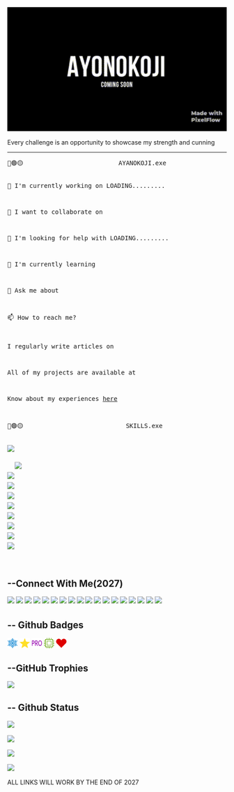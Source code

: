 

<img src="https://github.com/ayonokoji069/ayonokoji069/raw/main/1000000681%20(1).gif" alt="Animated GIF" width="1000">


Every challenge is an opportunity to showcase my strength and cunning
__________________________________________________________________________________________
<pre>🔴🟢🟡                          AYANOKOJI.exe                       —⠀❐ x

<p>🔭 I'm currently working on LOADING.........</p>
<p>👯 I want to collaborate on </p>
<p>🙏 I'm looking for help with LOADING.........</p>
<p>🌱 I'm currently learning </p>
<p>💬 Ask me about </p>
<p>📫 How to reach me? </p>
<p>I regularly write articles on <a href="LOADING........."></a></p>
<p>All of my projects are available at <a href="LOADING........."></a></p>
<p>Know about my experiences <a href="LOADING.........">here</a></p>
</pre>

<pre>🔴🟢🟡                            SKILLS.exe                        —⠀❐ x
<p>
<img src="https://img.shields.io/badge/java-%23ED8B00.svg?style=for-the-badge&logo=java&logoColor=white" style="margin-bottom: 4px;" height="30px">

  <img src="https://img.shields.io/badge/c-%2300599C.svg?style=for-the-badge&logo=c&logoColor=white" style="margin-bottom: 4px;" height="30px">
<img src="https://img.shields.io/badge/c++-%2300599C.svg?style=for-the-badge&logo=c%2B%2B&logoColor=white" style="margin-bottom: 4px;" height="30px">
<img src="https://img.shields.io/badge/c%23-%23239120.svg?style=for-the-badge&logo=c-sharp&logoColor=white" style="margin-bottom: 4px;" height="30px">
<img src="https://img.shields.io/badge/python-3670A0?style=for-the-badge&logo=python&logoColor=ffdd54" style="margin-bottom: 4px;" height="30px">
<img src="https://img.shields.io/badge/react_native-%2320232a.svg?style=for-the-badge&logo=react&logoColor=%2361DAFB" style="margin-bottom: 4px;" height="30px">
<img src="https://img.shields.io/badge/html5-%23E34F26.svg?style=for-the-badge&logo=html5&logoColor=white" style="margin-bottom: 4px;" height="30px">
<img src="https://img.shields.io/badge/css3-%231572B6.svg?style=for-the-badge&logo=css3&logoColor=white" style="margin-bottom: 4px;" height="30px">
<img src="https://img.shields.io/badge/react-%2320232a.svg?style=for-the-badge&logo=react&logoColor=%2361DAFB" style="margin-bottom: 4px;" height="30px">
<img src="https://img.shields.io/badge/Linux-FCC624?style=for-the-badge&logo=linux&logoColor=black" style="margin-bottom: 4px;" height="30px">
</p>
</pre>
## --Connect With Me(2027)
<p>
<a href=""><img src="https://img.shields.io/badge/linkedin-%230077B5.svg?style=for-the-badge&logo=linkedin&logoColor=white" style="margin-bottom: 4px;" height="30px" target="_blank"></a>
  <a href=""><img src="https://img.shields.io/badge/Twitter-%231DA1F2.svg?style=for-the-badge&logo=Twitter&logoColor=white" style="margin-bottom: 4px;" height="30px" target="_blank"></a>
<a href="https://github-profile-page-creator.netlify.app/"><img src="https://img.shields.io/badge/Discord-%237289DA.svg?style=for-the-badge&logo=discord&logoColor=white" style="margin-bottom: 4px;" height="30px" target="_blank"></a>
<a href="https://github-profile-page-creator.netlify.app/"><img src="https://img.shields.io/badge/-Stackoverflow-FE7A16?style=for-the-badge&logo=stack-overflow&logoColor=white" style="margin-bottom: 4px;" height="30px" target="_blank"></a>
<a href="https://github-profile-page-creator.netlify.app/"><img src="https://img.shields.io/badge/Facebook-%231877F2.svg?style=for-the-badge&logo=Facebook&logoColor=white" style="margin-bottom: 4px;" height="30px" target="_blank"></a>
<a href="https://github-profile-page-creator.netlify.app/"><img src="https://img.shields.io/badge/Instagram-%23E4405F.svg?style=for-the-badge&logo=Instagram&logoColor=white" style="margin-bottom: 4px;" height="30px" target="_blank"></a>
<a href="https://github-profile-page-creator.netlify.app/"><img src="https://img.shields.io/badge/YouTube-%23FF0000.svg?style=for-the-badge&logo=YouTube&logoColor=white" style="margin-bottom: 4px;" height="30px" target="_blank"></a>
<a href="https://github-profile-page-creator.netlify.app/"><img src="https://img.shields.io/badge/Reddit-FF4500?style=for-the-badge&logo=reddit&logoColor=white" style="margin-bottom: 4px;" height="30px" target="_blank"></a>
<a href="https://github-profile-page-creator.netlify.app/"><img src="https://img.shields.io/badge/Kaggle-035a7d?style=for-the-badge&logo=kaggle&logoColor=white" style="margin-bottom: 4px;" height="30px" target="_blank"></a>
<a href="https://github-profile-page-creator.netlify.app/"><img src="https://img.shields.io/badge/Medium-12100E?style=for-the-badge&logo=medium&logoColor=white" style="margin-bottom: 4px;" height="30px" target="_blank"></a>
<a href="https://github-profile-page-creator.netlify.app/"><img src="https://img.shields.io/badge/Dribbble-EA4C89?style=for-the-badge&logo=dribbble&logoColor=white" style="margin-bottom: 4px;" height="30px" target="_blank"></a>
<a href="https://github-profile-page-creator.netlify.app/"><img src="https://img.shields.io/badge/Behance-1769ff?style=for-the-badge&logo=behance&logoColor=white" style="margin-bottom: 4px;" height="30px" target="_blank"></a>
<a href="https://github-profile-page-creator.netlify.app/"><img src="https://img.shields.io/badge/Codepen-000000?style=for-the-badge&logo=codepen&logoColor=white" style="margin-bottom: 4px;" height="30px" target="_blank"></a>
<a href="https://github-profile-page-creator.netlify.app/"><img src="https://img.shields.io/badge/GeeksforGeeks-darkgreen?style=for-the-badge&logo=geeksforgeeks&logoColor=white" style="margin-bottom: 4px;" height="30px" target="_blank"></a>
<a href="https://github-profile-page-creator.netlify.app/"><img src="https://img.shields.io/badge/-Hackerrank-2EC866?style=for-the-badge&logo=HackerRank&logoColor=white" style="margin-bottom: 4px;" height="30px" target="_blank"></a>
<a href="https://github-profile-page-creator.netlify.app/"><img src="https://img.shields.io/badge/LeetCode-000000?style=for-the-badge&logo=LeetCode&logoColor=#d16c06" style="margin-bottom: 4px;" height="30px" target="_blank"></a>
<a href="https://github-profile-page-creator.netlify.app/"><img src="https://img.shields.io/badge/CodeChef-%23964B00.svg?style=for-the-badge&logo=CodeChef&logoColor=white" style="margin-bottom: 4px;" height="30px" target="_blank"></a>
<a href="https://github-profile-page-creator.netlify.app/"><img src="https://img.shields.io/badge/Codeforces-445f9d?style=for-the-badge&logo=Codeforces&logoColor=white" style="margin-bottom: 4px;" height="30px" target="_blank"></a>
</p>

## -- Github Badges
<p>
<img src="https://raw.githubusercontent.com/acervenky/animated-github-badges/master/assets/acbadge.gif" height="24px">
<img src="https://raw.githubusercontent.com/acervenky/animated-github-badges/master/assets/starbadge.gif" height="24px">
<img src="https://raw.githubusercontent.com/acervenky/animated-github-badges/master/assets/pro.gif" height="24px">
<img src="https://raw.githubusercontent.com/acervenky/animated-github-badges/master/assets/devbadge.gif" height="24px">
<img src="https://raw.githubusercontent.com/acervenky/animated-github-badges/master/assets/sponsorbadge.gif" height="24px">
</p>

## --GitHub Trophies

<p><img src="https://github-profile-trophy.vercel.app/?username=ayonokoji069">
</p>

## -- Github Status

<p><img src="https://github-readme-stats.vercel.app/api?username=ayonokoji069&show_icons=true"><p>

<p><img src="https://github-readme-stats.vercel.app/api/top-langs/?username=ayonokoji069&layout=compact"><p>

<p><img src="https://github-readme-streak-stats.herokuapp.com/?user=ayonokoji069"><p>

<p><img src="https://visitcount.itsvg.in/api?id=ayonokoji069&label=Profile%20Views&color=12&icon=5&pretty=true"><p>

ALL LINKS WILL WORK BY THE END OF 2027 
